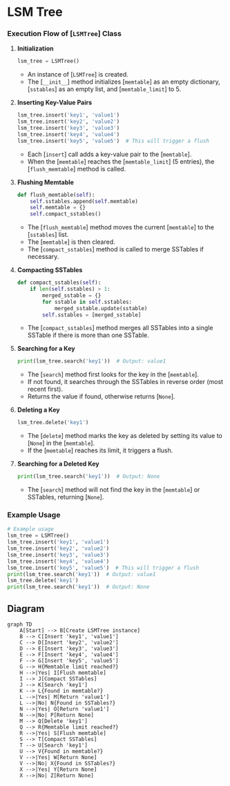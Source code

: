 # LSM Tree

### Execution Flow of [`LSMTree`] Class

1. **Initialization**
    ```python
    lsm_tree = LSMTree()
    ```
    - An instance of [`LSMTree`] is created.
    - The [`__init__`] method initializes [`memtable`] as an empty dictionary, [`sstables`] as an empty list, and [`memtable_limit`] to 5.

2. **Inserting Key-Value Pairs**
    ```python
    lsm_tree.insert('key1', 'value1')
    lsm_tree.insert('key2', 'value2')
    lsm_tree.insert('key3', 'value3')
    lsm_tree.insert('key4', 'value4')
    lsm_tree.insert('key5', 'value5')  # This will trigger a flush
    ```
    - Each [`insert`] call adds a key-value pair to the [`memtable`].
    - When the [`memtable`] reaches the [`memtable_limit`] (5 entries), the [`flush_memtable`] method is called.

3. **Flushing Memtable**
    ```python
    def flush_memtable(self):
        self.sstables.append(self.memtable)
        self.memtable = {}
        self.compact_sstables()
    ```
    - The [`flush_memtable`] method moves the current [`memtable`] to the [`sstables`] list.
    - The [`memtable`] is then cleared.
    - The [`compact_sstables`] method is called to merge SSTables if necessary.

4. **Compacting SSTables**
    ```python
    def compact_sstables(self):
        if len(self.sstables) > 1:
            merged_sstable = {}
            for sstable in self.sstables:
                merged_sstable.update(sstable)
            self.sstables = [merged_sstable]
    ```
    - The [`compact_sstables`] method merges all SSTables into a single SSTable if there is more than one SSTable.

5. **Searching for a Key**
    ```python
    print(lsm_tree.search('key1'))  # Output: value1
    ```
    - The [`search`] method first looks for the key in the [`memtable`].
    - If not found, it searches through the SSTables in reverse order (most recent first).
    - Returns the value if found, otherwise returns [`None`].

6. **Deleting a Key**
    ```python
    lsm_tree.delete('key1')
    ```
    - The [`delete`] method marks the key as deleted by setting its value to [`None`] in the [`memtable`].
    - If the [`memtable`] reaches its limit, it triggers a flush.

7. **Searching for a Deleted Key**
    ```python
    print(lsm_tree.search('key1'))  # Output: None
    ```
    - The [`search`] method will not find the key in the [`memtable`] or SSTables, returning [`None`].

### Example Usage
```python
# Example usage
lsm_tree = LSMTree()
lsm_tree.insert('key1', 'value1')
lsm_tree.insert('key2', 'value2')
lsm_tree.insert('key3', 'value3')
lsm_tree.insert('key4', 'value4')
lsm_tree.insert('key5', 'value5')  # This will trigger a flush
print(lsm_tree.search('key1'))  # Output: value1
lsm_tree.delete('key1')
print(lsm_tree.search('key1'))  # Output: None
```

## Diagram
```mermaid
graph TD
    A[Start] --> B[Create LSMTree instance]
    B --> C[Insert 'key1', 'value1']
    C --> D[Insert 'key2', 'value2']
    D --> E[Insert 'key3', 'value3']
    E --> F[Insert 'key4', 'value4']
    F --> G[Insert 'key5', 'value5']
    G --> H{Memtable limit reached?}
    H -->|Yes| I[Flush memtable]
    I --> J[Compact SSTables]
    J --> K[Search 'key1']
    K --> L{Found in memtable?}
    L -->|Yes| M[Return 'value1']
    L -->|No| N{Found in SSTables?}
    N -->|Yes| O[Return 'value1']
    N -->|No| P[Return None]
    M --> Q[Delete 'key1']
    Q --> R{Memtable limit reached?}
    R -->|Yes| S[Flush memtable]
    S --> T[Compact SSTables]
    T --> U[Search 'key1']
    U --> V{Found in memtable?}
    V -->|Yes| W[Return None]
    V -->|No| X{Found in SSTables?}
    X -->|Yes| Y[Return None]
    X -->|No| Z[Return None]
```